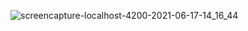 ![screencapture-localhost-4200-2021-06-17-14_16_44](https://user-images.githubusercontent.com/81008413/122364036-0fea4000-cf77-11eb-8fa8-05bc5a2552c4.png)
